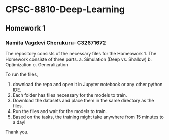 # CPSC-8810-Deep-Learning
## Homework 1
### Namita Vagdevi Cherukuru- C32671672
The repository consists of the necessary files for the Homeowork 1.
The Homework consiste of three parts.
a. Simulation (Deep vs. Shallow)
b. Optimization
c. Generalization

To run the files,
1. download the repo and open it in Jupyter notebook or any other python IDE.
2. Each folder has files necessary for the models to train.
3. Download the datasets and place them in the same directory as the files.
4. Run the files and wait for the models to train. 
5. Based on the tasks, the training might take anywhere from 15 minutes to a day!

Thank you.
